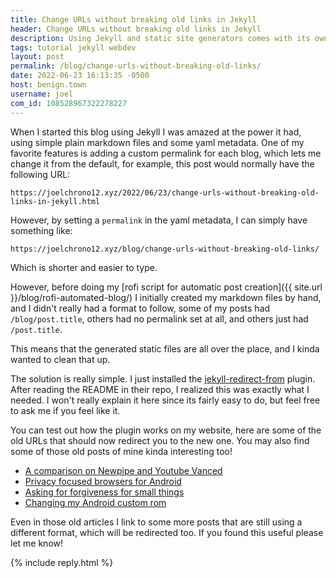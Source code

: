 ```yaml
---
title: Change URLs without breaking old links in Jekyll
header: Change URLs without breaking old links in Jekyll
description: Using Jekyll and static site generators comes with its own set of problems, one of them is changing URL formats without breaking the previously used links. Thankfully, the solution is fairly simple.
tags: tutorial jekyll webdev
layout: post
permalink: /blog/change-urls-without-breaking-old-links/
date: 2022-06-23 16:13:35 -0500
host: benign.town
username: joel
com_id: 108528967322278227
---
```


When I started this blog using Jekyll I was amazed at the power it had, using simple plain markdown files and some yaml metadata. One of my favorite features is adding a custom permalink for each blog, which lets me change it from the default, for example, this post would normally have the following URL:

```
https://joelchrono12.xyz/2022/06/23/change-urls-without-breaking-old-links-in-jekyll.html
```

However, by setting a `permalink` in the yaml metadata, I can simply have something like:

```
https://joelchrono12.xyz/blog/change-urls-without-breaking-old-links/
```

Which is shorter and easier to type.

However, before doing my [rofi script for automatic post creation]({{ site.url }}/blog/rofi-automated-blog/) I initially created my markdown files by hand, and I didn't really had a format to follow, some of my posts had `/blog/post.title`, others had no permalink set at all, and others just had `/post.title`.

This means that the generated static files are all over the place, and I kinda wanted to clean that up.

The solution is really simple. I just installed the [jekyll-redirect-from](https://github.com/jekyll/jekyll-redirect-from) plugin. After reading the README in their repo, I realized this was exactly what I needed. I won't really explain it here since its fairly easy to do, but feel free to ask me if you feel like it.

You can test out how the plugin works on my website, here are some of the old URLs that should now redirect you to the new one. You may also find some of those old posts of mine kinda interesting too!

- [A comparison on Newpipe and Youtube Vanced](/newpipe-over-vanced/)
- [Privacy focused browsers for Android](/privacy-android-browsers/)
- [Asking for forgiveness for small things](/request-forgiveness-for-small-things/)
- [Changing my Android custom rom](/changing-android-rom/)

Even in those old articles I link to some more posts that are still using a different format, which will be redirected too. If you found this useful please let me know!



{% include reply.html %}
